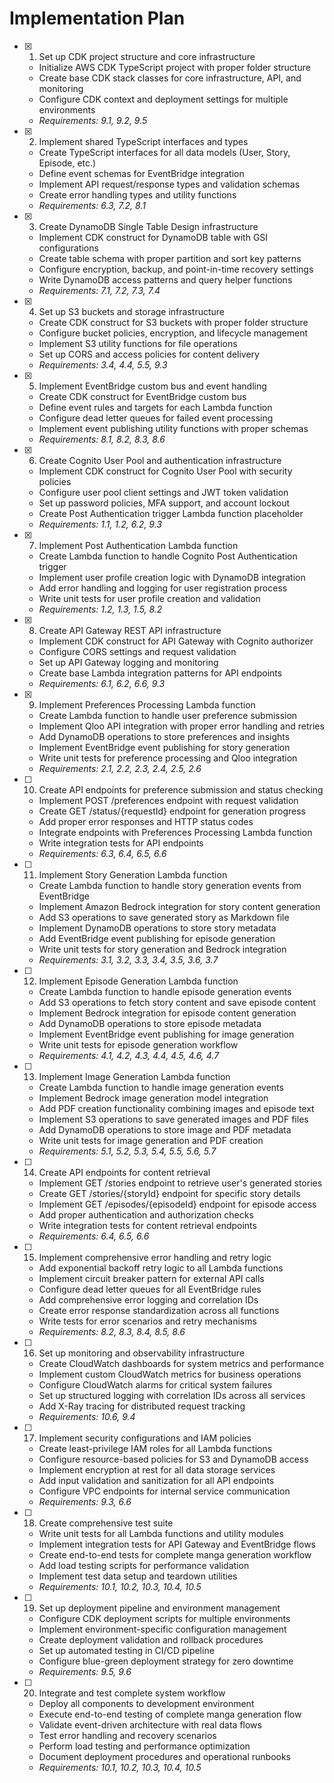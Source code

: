 # Implementation Plan

- [x] 1. Set up CDK project structure and core infrastructure

  - Initialize AWS CDK TypeScript project with proper folder structure
  - Create base CDK stack classes for core infrastructure, API, and monitoring
  - Configure CDK context and deployment settings for multiple environments
  - _Requirements: 9.1, 9.2, 9.5_

- [x] 2. Implement shared TypeScript interfaces and types

  - Create TypeScript interfaces for all data models (User, Story, Episode, etc.)
  - Define event schemas for EventBridge integration
  - Implement API request/response types and validation schemas
  - Create error handling types and utility functions
  - _Requirements: 6.3, 7.2, 8.1_

- [x] 3. Create DynamoDB Single Table Design infrastructure

  - Implement CDK construct for DynamoDB table with GSI configurations
  - Create table schema with proper partition and sort key patterns
  - Configure encryption, backup, and point-in-time recovery settings
  - Write DynamoDB access patterns and query helper functions
  - _Requirements: 7.1, 7.2, 7.3, 7.4_

- [x] 4. Set up S3 buckets and storage infrastructure

  - Create CDK construct for S3 buckets with proper folder structure
  - Configure bucket policies, encryption, and lifecycle management
  - Implement S3 utility functions for file operations
  - Set up CORS and access policies for content delivery
  - _Requirements: 3.4, 4.4, 5.5, 9.3_

- [x] 5. Implement EventBridge custom bus and event handling

  - Create CDK construct for EventBridge custom bus
  - Define event rules and targets for each Lambda function
  - Configure dead letter queues for failed event processing
  - Implement event publishing utility functions with proper schemas
  - _Requirements: 8.1, 8.2, 8.3, 8.6_

- [x] 6. Create Cognito User Pool and authentication infrastructure

  - Implement CDK construct for Cognito User Pool with security policies
  - Configure user pool client settings and JWT token validation
  - Set up password policies, MFA support, and account lockout
  - Create Post Authentication trigger Lambda function placeholder
  - _Requirements: 1.1, 1.2, 6.2, 9.3_

- [x] 7. Implement Post Authentication Lambda function

  - Create Lambda function to handle Cognito Post Authentication trigger
  - Implement user profile creation logic with DynamoDB integration
  - Add error handling and logging for user registration process
  - Write unit tests for user profile creation and validation
  - _Requirements: 1.2, 1.3, 1.5, 8.2_

- [x] 8. Create API Gateway REST API infrastructure

  - Implement CDK construct for API Gateway with Cognito authorizer
  - Configure CORS settings and request validation
  - Set up API Gateway logging and monitoring
  - Create base Lambda integration patterns for API endpoints
  - _Requirements: 6.1, 6.2, 6.6, 9.3_

- [x] 9. Implement Preferences Processing Lambda function

  - Create Lambda function to handle user preference submission
  - Implement Qloo API integration with proper error handling and retries
  - Add DynamoDB operations to store preferences and insights
  - Implement EventBridge event publishing for story generation
  - Write unit tests for preference processing and Qloo integration
  - _Requirements: 2.1, 2.2, 2.3, 2.4, 2.5, 2.6_

- [ ] 10. Create API endpoints for preference submission and status checking

  - Implement POST /preferences endpoint with request validation
  - Create GET /status/{requestId} endpoint for generation progress
  - Add proper error responses and HTTP status codes
  - Integrate endpoints with Preferences Processing Lambda function
  - Write integration tests for API endpoints
  - _Requirements: 6.3, 6.4, 6.5, 6.6_

- [ ] 11. Implement Story Generation Lambda function

  - Create Lambda function to handle story generation events from EventBridge
  - Implement Amazon Bedrock integration for story content generation
  - Add S3 operations to save generated story as Markdown file
  - Implement DynamoDB operations to store story metadata
  - Add EventBridge event publishing for episode generation
  - Write unit tests for story generation and Bedrock integration
  - _Requirements: 3.1, 3.2, 3.3, 3.4, 3.5, 3.6, 3.7_

- [ ] 12. Implement Episode Generation Lambda function

  - Create Lambda function to handle episode generation events
  - Add S3 operations to fetch story content and save episode content
  - Implement Bedrock integration for episode content generation
  - Add DynamoDB operations to store episode metadata
  - Implement EventBridge event publishing for image generation
  - Write unit tests for episode generation workflow
  - _Requirements: 4.1, 4.2, 4.3, 4.4, 4.5, 4.6, 4.7_

- [ ] 13. Implement Image Generation Lambda function

  - Create Lambda function to handle image generation events
  - Implement Bedrock image generation model integration
  - Add PDF creation functionality combining images and episode text
  - Implement S3 operations to save generated images and PDF files
  - Add DynamoDB operations to store image and PDF metadata
  - Write unit tests for image generation and PDF creation
  - _Requirements: 5.1, 5.2, 5.3, 5.4, 5.5, 5.6, 5.7_

- [ ] 14. Create API endpoints for content retrieval

  - Implement GET /stories endpoint to retrieve user's generated stories
  - Create GET /stories/{storyId} endpoint for specific story details
  - Implement GET /episodes/{episodeId} endpoint for episode access
  - Add proper authentication and authorization checks
  - Write integration tests for content retrieval endpoints
  - _Requirements: 6.4, 6.5, 6.6_

- [ ] 15. Implement comprehensive error handling and retry logic

  - Add exponential backoff retry logic to all Lambda functions
  - Implement circuit breaker pattern for external API calls
  - Configure dead letter queues for all EventBridge rules
  - Add comprehensive error logging and correlation IDs
  - Create error response standardization across all functions
  - Write tests for error scenarios and retry mechanisms
  - _Requirements: 8.2, 8.3, 8.4, 8.5, 8.6_

- [ ] 16. Set up monitoring and observability infrastructure

  - Create CloudWatch dashboards for system metrics and performance
  - Implement custom CloudWatch metrics for business operations
  - Configure CloudWatch alarms for critical system failures
  - Set up structured logging with correlation IDs across all services
  - Add X-Ray tracing for distributed request tracking
  - _Requirements: 10.6, 9.4_

- [ ] 17. Implement security configurations and IAM policies

  - Create least-privilege IAM roles for all Lambda functions
  - Configure resource-based policies for S3 and DynamoDB access
  - Implement encryption at rest for all data storage services
  - Add input validation and sanitization for all API endpoints
  - Configure VPC endpoints for internal service communication
  - _Requirements: 9.3, 6.6_

- [ ] 18. Create comprehensive test suite

  - Write unit tests for all Lambda functions and utility modules
  - Implement integration tests for API Gateway and EventBridge flows
  - Create end-to-end tests for complete manga generation workflow
  - Add load testing scripts for performance validation
  - Implement test data setup and teardown utilities
  - _Requirements: 10.1, 10.2, 10.3, 10.4, 10.5_

- [ ] 19. Set up deployment pipeline and environment management

  - Configure CDK deployment scripts for multiple environments
  - Implement environment-specific configuration management
  - Create deployment validation and rollback procedures
  - Set up automated testing in CI/CD pipeline
  - Configure blue-green deployment strategy for zero downtime
  - _Requirements: 9.5, 9.6_

- [ ] 20. Integrate and test complete system workflow
  - Deploy all components to development environment
  - Execute end-to-end testing of complete manga generation flow
  - Validate event-driven architecture with real data flows
  - Test error handling and recovery scenarios
  - Perform load testing and performance optimization
  - Document deployment procedures and operational runbooks
  - _Requirements: 10.1, 10.2, 10.3, 10.4, 10.5_
